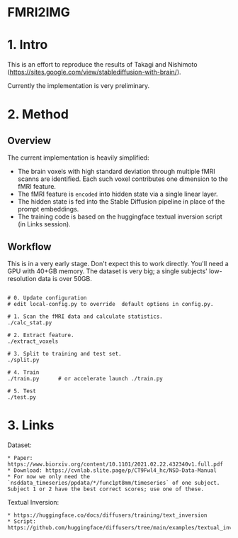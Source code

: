 FMRI2IMG
==========

# 1. Intro

This is an effort to reproduce the results of Takagi and Nishimoto
(https://sites.google.com/view/stablediffusion-with-brain/).

Currently the implementation is very preliminary.


# 2. Method

## Overview

The current implementation is heavily simplified:

- The brain voxels with high standard deviation through multiple fMRI
  scanns are identified.  Each such voxel contributes one dimension to
  the fMRI feature.
- The fMRI feature is `encoded` into hidden state via a single linear
  layer.
- The hidden state is fed into the Stable Diffusion pipeline in place of
  the prompt embeddings.
- The training code is based on the huggingface textual inversion script
  (in Links session).

## Workflow

This is in a very early stage.  Don't expect this to work directly.
You'll need a GPU with 40+GB memory.
The dataset is very big; a single subjects' low-resolution
data is over 50GB.

```

# 0. Update configuration
# edit local-config.py to override  default options in config.py.

# 1. Scan the fMRI data and calculate statistics.
./calc_stat.py

# 2. Extract feature.
./extract_voxels

# 3. Split to training and test set.
./split.py

# 4. Train
./train.py      # or accelerate launch ./train.py

# 5. Test
./test.py

```

# 3. Links

Dataset:

    * Paper: https://www.biorxiv.org/content/10.1101/2021.02.22.432340v1.full.pdf
    * Download: https://cvnlab.slite.page/p/CT9Fwl4_hc/NSD-Data-Manual
    * For now we only need the `nsddata_timeseries/ppdata/*/func1pt8mm/timeseries` of one subject.  Subject 1 or 2 have the best correct scores; use one of these.


Textual Inversion:

    * https://huggingface.co/docs/diffusers/training/text_inversion
    * Script: https://github.com/huggingface/diffusers/tree/main/examples/textual_inversion

